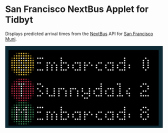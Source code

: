 # San Francisco NextBus Applet for Tidbyt

Displays predicted arrival times from the [NextBus](https://www.nextbus.com) API for [San Francisco Muni](https://www.sfmta.com/).

![San Francisco NextBus Applet for Tidbyt](screenshot.png)
